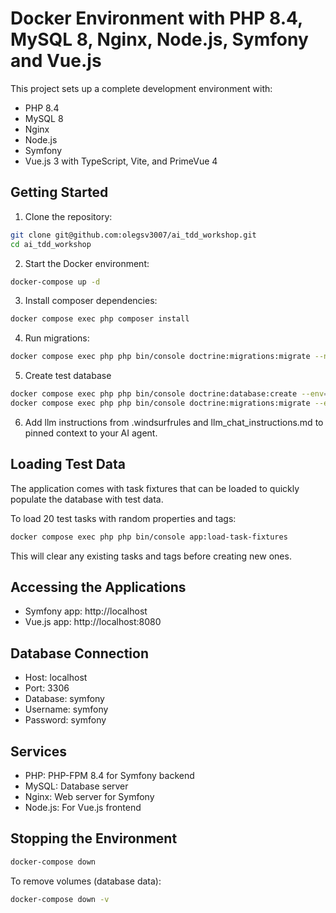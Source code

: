 # Docker Environment with PHP 8.4, MySQL 8, Nginx, Node.js, Symfony and Vue.js

This project sets up a complete development environment with:

- PHP 8.4
- MySQL 8
- Nginx
- Node.js
- Symfony
- Vue.js 3 with TypeScript, Vite, and PrimeVue 4

## Getting Started

1. Clone the repository:

```bash
git clone git@github.com:olegsv3007/ai_tdd_workshop.git
cd ai_tdd_workshop
```

2. Start the Docker environment:

```bash
docker-compose up -d
```

3. Install composer dependencies:

```bash
docker compose exec php composer install
```

4. Run migrations:

```bash
docker compose exec php php bin/console doctrine:migrations:migrate --no-interaction
```

5. Create test database

```bash
docker compose exec php php bin/console doctrine:database:create --env=test --if-not-exists --no-interaction
docker compose exec php php bin/console doctrine:migrations:migrate --env=test --no-interaction
```

6. Add llm instructions from .windsurfrules and llm_chat_instructions.md to pinned context to your AI agent.

## Loading Test Data

The application comes with task fixtures that can be loaded to quickly populate the database with test data.

To load 20 test tasks with random properties and tags:

```bash
docker compose exec php php bin/console app:load-task-fixtures
```

This will clear any existing tasks and tags before creating new ones.

## Accessing the Applications

- Symfony app: http://localhost
- Vue.js app: http://localhost:8080

## Database Connection

- Host: localhost
- Port: 3306
- Database: symfony
- Username: symfony
- Password: symfony

## Services

- PHP: PHP-FPM 8.4 for Symfony backend
- MySQL: Database server
- Nginx: Web server for Symfony
- Node.js: For Vue.js frontend

## Stopping the Environment

```bash
docker-compose down
```

To remove volumes (database data):

```bash
docker-compose down -v
```
